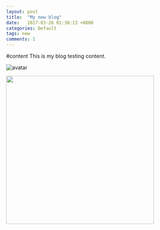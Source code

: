 ---layout: posttitle:  "My new blog"date:   2017-03-26 01:30:13 +0800categories: Defaulttags: newcomments: 1---#contentThis is my blog testing content.![avatar](https://i.loli.net/2018/03/23/5ab4f17c91877.jpg)<img src="http://b353.photo.store.qq.com/psb?/V148Y2fH1Huf2T/c5Q1eyoPeut8SxsBfYdcUuwOdhMs1Q5gmBNgyt1*cLA!/b/dGEBAAAAAAAA&bo=gAc4BIAHOAQRCT4!&rf=viewer_4" width=400px>